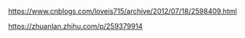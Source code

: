 https://www.cnblogs.com/loveis715/archive/2012/07/18/2598409.html

https://zhuanlan.zhihu.com/p/259379914